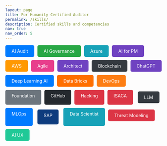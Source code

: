 ```yaml
---
layout: page
title: For Humanity Certified Auditor
permalink: /skills/
description: Certified skills and competencies
nav: true
nav_order: 5
---
```


<div style="display: flex; gap: 10px; margin-bottom: 20px; flex-wrap: wrap;">
  <a href="/ai-audit/" style="display:inline-block; padding:10px 20px; background:#007bff; color:white; border-radius:5px; text-decoration:none;">
    AI Audit
  </a>

  <a href="/ai-governance/" style="display:inline-block; padding:10px 20px; background:#28a745; color:white; border-radius:5px; text-decoration:none;">
    AI Governance
  </a>

  <a href="/azure/" style="display:inline-block; padding:10px 20px; background:#17a2b8; color:white; border-radius:5px; text-decoration:none;">
    Azure
  </a>

  <a href="/ai_pm/" style="display:inline-block; padding:10px 20px; background:#6f42c1; color:white; border-radius:5px; text-decoration:none;">
    AI for PM
  </a>

  <a href="/aws/" style="display:inline-block; padding:10px 20px; background:#ff9900; color:white; border-radius:5px; text-decoration:none;">
    AWS
  </a>

  <a href="/agile/" style="display:inline-block; padding:10px 20px; background:#e83e8c; color:white; border-radius:5px; text-decoration:none;">
    Agile
  </a>

  <a href="/architect/" style="display:inline-block; padding:10px 20px; background:#6f42c1; color:white; border-radius:5px; text-decoration:none;">
    Architect
  </a>

  <a href="/block_chain/" style="display:inline-block; padding:10px 20px; background:#343a40; color:white; border-radius:5px; text-decoration:none;">
    Blockchain
  </a>

  <a href="/chatgpt/" style="display:inline-block; padding:10px 20px; background:#6f42c1; color:white; border-radius:5px; text-decoration:none;">
  ChatGPT
  </a>

   <a href="/dlai/" style="display:inline-block; padding:10px 20px; background:#007bff; color:white; border-radius:5px; text-decoration:none;">
    Deep Learning AI
  </a>

   <a href="/data_bricks/" style="display:inline-block; padding:10px 20px; background:#ff6f00; color:white; border-radius:5px; text-decoration:none;">
    Data Bricks
</a>

   <a href="/devops/" style="display:inline-block; padding:10px 20px; background:#fd7e14; color:white; border-radius:5px; text-decoration:none;">
    DevOps
</a>

   <a href="/foundation/" style="display:inline-block; padding:10px 20px; background:#6c757d; color:white; border-radius:5px; text-decoration:none;">
    Foundation
</a>

   <a href="/github/" style="display:inline-block; padding:10px 20px; background:#24292e; color:white; border-radius:5px; text-decoration:none;">
    GitHub
</a>

   <a href="/hacking/" style="display:inline-block; padding:10px 20px; background:#dc3545; color:white; border-radius:5px; text-decoration:none;">
    Hacking
</a>

   <a href="/isaca/" style="display:inline-block; padding:10px 20px; background:#dc3545; color:white; border-radius:5px; text-decoration:none;">
    ISACA
</a>

   <a href="/llm/" style="display:inline-block; padding:10px 20px; background:#343a40; color:white; border-radius:5px; text-decoration:none; margin: 5px;">
    LLM
</a>

   <a href="/mlops/" style="display:inline-block; padding:10px 20px; background:#007bff; color:white; border-radius:5px; text-decoration:none;">
    MLOps
</a>

   <a href="/sap/" style="display:inline-block; padding:10px 20px; background:#0e3c7e; color:white; border-radius:5px; text-decoration:none; margin: 5px;">
    SAP
</a>

   <a href="/seagate/" style="display:inline-block; padding:10px 20px; background:#17a2b8; color:white; border-radius:5px; text-decoration:none;">
    Data Scientist
</a>

   <a href="/threat/" style="display:inline-block; padding:10px 20px; background:#dc3545; color:white; border-radius:5px; text-decoration:none; margin: 5px 10px 15px 0;">
    Threat Modeling
</a>

   <a href="/ai_ux/" style="display:inline-block; padding:10px 20px; background:#20c997; color:white; border-radius:5px; text-decoration:none;">
  AI UX
</a>

</div>
